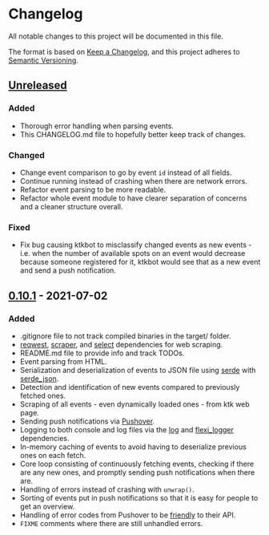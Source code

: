 # Changelog
All notable changes to this project will be documented in this file.

The format is based on [Keep a Changelog](https://keepachangelog.com/en/1.0.0/),
and this project adheres to [Semantic Versioning](https://semver.org/spec/v2.0.0.html).

## [Unreleased]
### Added
- Thorough error handling when parsing events.
- This CHANGELOG.md file to hopefully better keep track of changes.

### Changed
- Change event comparison to go by event `id` instead of all fields.
- Continue running instead of crashing when there are network errors.
- Refactor event parsing to be more readable.
- Refactor whole event module to have clearer separation of concerns and a cleaner
  structure overall.

### Fixed
- Fix bug causing ktkbot to misclassify changed events as new events - i.e. when the
  number of available spots on an event would decrease because someone registered for
  it, ktkbot would see that as a new event and send a push notification.

## [0.10.1] - 2021-07-02
### Added
- .gitignore file to not track compiled binaries in the target/ folder.
- [reqwest](https://crates.io/crates/reqwest),
  [scraper](https://crates.io/crates/scraper), and
  [select](https://crates.io/crates/select) dependencies for web scraping.
- README.md file to provide info and track TODOs.
- Event parsing from HTML.
- Serialization and deserialization of events to JSON file using
  [serde](https://crates.io/crates/serde) with
  [serde\_json](https://crates.io/crates/serde_json).
- Detection and identification of new events compared to previously fetched ones.
- Scraping of all events - even dynamically loaded ones - from ktk web page.
- Sending push notifications via [Pushover](https://pushover.net/).
- Logging to both console and log files via the [log](https://crates.io/crates/log) and
  [flexi\_logger](https://crates.io/crates/flexi_logger) dependencies.
- In-memory caching of events to avoid having to deserialize previous ones on each fetch.
- Core loop consisting of continuously fetching events, checking if there are any new
  ones, and promptly sending push notifications when there are.
- Handling of errors instead of crashing with `unwrap()`.
- Sorting of events put in push notifications so that it is easy for people to get an
  overview.
- Handling of error codes from Pushover to be
  [friendly](https://pushover.net/api#friendly) to their API.
- `FIXME` comments where there are still unhandled errors.

[Unreleased]: https://github.com/mestru17/ktkbot/compare/v0.10.1...HEAD
[0.10.1]: https://github.com/mestru17/ktkbot/releases/tag/v0.10.1

